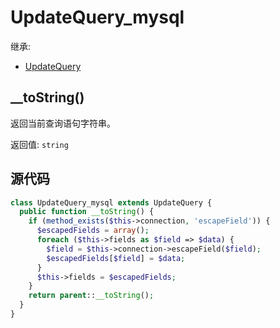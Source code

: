 # UpdateQuery_mysql

继承:
- [UpdateQuery](../UpdateQuery)


## __toString()

返回当前查询语句字符串。

返回值: `string`



## 源代码
```php
class UpdateQuery_mysql extends UpdateQuery {
  public function __toString() {
    if (method_exists($this->connection, 'escapeField')) {
      $escapedFields = array();
      foreach ($this->fields as $field => $data) {
        $field = $this->connection->escapeField($field);
        $escapedFields[$field] = $data;
      }
      $this->fields = $escapedFields;
    }
    return parent::__toString();
  }
}
```
